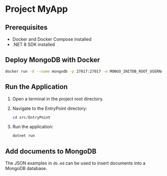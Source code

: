 # Project MyApp

## Prerequisites
- Docker and Docker Compose installed
- .NET 8 SDK installed


## Deploy MongoDB with Docker

```bash
docker run -d --name mongodb -p 27017:27017 -e MONGO_INITDB_ROOT_USERNAME=admin -e MONGO_INITDB_ROOT_PASSWORD=admin123 mongo:6.0
```

## Run the Application
1. Open a terminal in the project root directory.
2. Navigate to the EntryPoint directory:

   ```powershell
   cd src/EntryPoint
   ```
3. Run the application:

   ```powershell
   dotnet run
   ```
## Add documents to MongoDB
The JSON examples in `db.md` can be used to insert documents into a MongoDB database.

